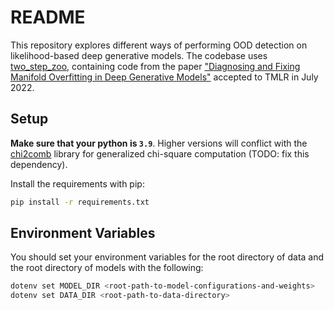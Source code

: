 # README

This repository explores different ways of performing OOD detection on likelihood-based deep generative models. The codebase uses [two_step_zoo](https://github.com/layer6ai/two_step_zoo), containing code from the paper ["Diagnosing and Fixing Manifold Overfitting in Deep Generative Models"](https://arxiv.org/abs/2204.07172) accepted to TMLR in July 2022.


## Setup

**Make sure that your python is `3.9`**. Higher versions will conflict with the [chi2comb](https://pypi.org/project/chi2comb/) library for generalized chi-square computation (TODO: fix this dependency).

Install the requirements with pip:

```bash
pip install -r requirements.txt
```

## Environment Variables

You should set your environment variables for the root directory of data and the root directory of models with the following:

```bash
dotenv set MODEL_DIR <root-path-to-model-configurations-and-weights>
dotenv set DATA_DIR <root-path-to-data-directory>
```
